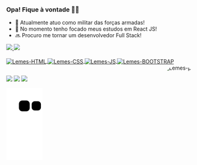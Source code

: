 ### Opa! Fique à vontade 👋😉

- 🔰 Atualmente atuo como militar das forças armadas!
- 🌱 No momento tenho focado meus estudos em React JS!
- 🔜 Procuro me tornar um desenvolvedor Full Stack!

<div>
  <a href="https://github.com/gabrielmlemes">
  <img height="180em" src="https://github-readme-stats.vercel.app/api?username=gabrielmlemes&show_icons=true&theme=highcontrast&include_all_commits=true&count_private=true"/>
  <img height="180em" src="https://github-readme-stats.vercel.app/api/top-langs/?username=gabrielmlemes&layout=compact&langs_count=7&theme=highcontrast"/>
</div>
<div style="display: inline_block"><br>
  <img align="center" alt="Lemes-HTML" height="30" width="40" src="https://cdn.jsdelivr.net/gh/devicons/devicon/icons/html5/html5-original.svg" />
  <img align="center" alt="Lemes-CSS" height="30" width="40" src="https://cdn.jsdelivr.net/gh/devicons/devicon/icons/css3/css3-original.svg" />
  <img align="center" alt="Lemes-JS" height="30" width="40" src="https://cdn.jsdelivr.net/gh/devicons/devicon/icons/bootstrap/bootstrap-original.svg" />
  <img align="center" alt="Lemes-BOOTSTRAP" height="30" width="40" src="https://cdn.jsdelivr.net/gh/devicons/devicon/icons/javascript/javascript-original.svg" />
  <img align="right" alt="Lemes-pic" height="150" style="border-radius:50px;" src="https://instagram.fuba2-1.fna.fbcdn.net/v/t51.2885-15/312325782_1222938748264184_1532986118915384712_n.jpg?stp=dst-jpg_e15_p240x240&_nc_ht=instagram.fuba2-1.fna.fbcdn.net&_nc_cat=108&_nc_ohc=CD3K9qWQzqQAX_NH2V9&edm=ABJHkxYAAAAA&ccb=7-5&ig_cache_key=Mjk1NjIxODU5ODQxOTg5NDIxNA%3D%3D.2-ccb7-5&oh=00_AT-b99LVh2_70LdOWgFcmn2Cs0TBFv4p8zUFMpJ-U-6oTA&oe=635BAC82&_nc_sid=fa978cwidth=676&height=676">
</div>
  
  ##

<div> 
  <a href="https://instagram.com/g_lemess" target="_blank"><img src="https://img.shields.io/badge/-Instagram-%23E4405F?style=for-the-badge&logo=instagram&logoColor=white" target="_blank"></a>
  <a href = "mailto:g.moreiralemess@gmail.com"><img src="https://img.shields.io/badge/-Gmail-%23333?style=for-the-badge&logo=gmail&logoColor=white" target="_blank"></a>
  <a href="https://www.linkedin.com/in/gabriel-m-775abb103/" target="_blank"><img src="https://img.shields.io/badge/-LinkedIn-%230077B5?style=for-the-badge&logo=linkedin&logoColor=white" target="_blank"></a> 
  
   ![Snake animation](https://github.com/gabrielmlemes/gabrielmlemes/blob/output/github-contribution-grid-snake.svg)
</div>
